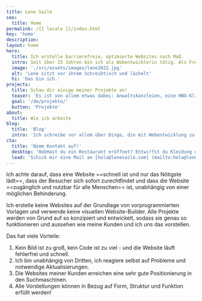 ```yaml
---
title: Lene Saile
seo:
  title: Home
permalink: /{{ locale }}/index.html
key: 'home'
description:
layout: home
hero:
  title: Ich erstelle barrierefreie, optimierte Websites nach Maß.
  intro: Seit über 15 Jahren bin ich als Webentwicklerin tätig. Als Freelancer und im Auftrag von Agenturen habe ich unzählige Websites für kleine und mittlere Unternehmen, Privatpersonen, Vereine und Stiftungen entwickelt und gestaltet. Ich arbeite hauptsächlich mit der Jamstack-Architektur und Wordpress.
  image: './src/assets/images/lene2022.jpg'
  alt: 'Lene sitzt vor ihrem Schreibtisch und lächelt'
  hi: 'Das bin ich.'
projects:
  title: Schau dir einige meiner Projekte an!
  teaser: 'Es ist von allem etwas dabei: Anwaltskanzleien, eine HNO-Klinik, eine öffentliche Schule, eine Kulturstiftung, Musikgruppen...'
  goal: '/de/projekte/'
  button: 'Projekte'
about:
  title: Wie ich arbeite
blog:
  title: 'Blog'
  intro: 'Ich schreibe vor allem über Dinge, die mit Webentwicklung zu tun haben. Projekte, Ansätze und Beobachtungen, Dinge, die ich gelernt habe oder für wichtig halte.'
cta:
  title: 'Nimm Kontakt auf!'
  desktop: 'HabHast du ein Restaurant eröffnet? Entwirfst du Kleidung und brauchst einen Shop? Bist du Coach, Schauspielerin, Sänger? Hast du einen Cousin, der dir vor zehn Jahren eine Website gemacht hat und es läuft nicht gut?...'
  lead: 'Schick mir eine Mail an [hola@lenesaile.com] (mailto:hola@lenesaile.com) und erzähl mir von deinem Projekt oder was auch immer du im Sinn hast! Ich bin stets für ein Gespräch zu haben.'
---
```


Ich achte darauf, dass eine Website ==schnell ist und nur das Nötigste lädt==, dass der Besucher sich sofort zurechtfindet und dass die Website ==zugänglich und nutzbar für alle Menschen== ist, unabhängig von einer möglichen Behinderung.

Ich erstelle keine Websites auf der Grundlage von vorprogrammierten Vorlagen und verwende keine visuellen Website-Builder. Alle Projekte werden von Grund auf so konzipiert und entwickelt, sodass sie genau so funktionieren und aussehen wie meine Kunden und ich uns das vorstellen.

Das hat viele Vorteile:

1. Kein Bild ist zu groß, kein Code ist zu viel - und die Website läuft fehlerfrei und schnell.
2. Ich bin unabhängig von Dritten, ich reagiere selbst auf Probleme und notwendige Aktualisierungen.
3. Die Websites meiner Kunden erreichen eine sehr gute Positionierung in den Suchmaschinen.
4. Alle Vorstellungen können in Bezug auf Form, Struktur und Funktion erfüllt werden!
